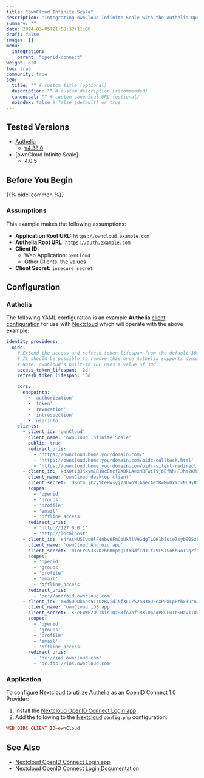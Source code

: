 ```yaml
---
title: "ownCloud Infinite Scale"
description: "Integrating ownCloud Infinite Scale with the Authelia OpenID Connect 1.0 Provider."
summary: ""
date: 2024-03-05T21:58:32+11:00
draft: false
images: []
menu:
  integration:
    parent: "openid-connect"
weight: 620
toc: true
community: true
seo:
  title: "" # custom title (optional)
  description: "" # custom description (recommended)
  canonical: "" # custom canonical URL (optional)
  noindex: false # false (default) or true
---
```


## Tested Versions

* [Authelia]
  * [v4.38.0](https://github.com/authelia/authelia/releases/tag/v4.38.0)
* [ownCloud Infinite Scale]
  * 4.0.5

## Before You Begin

{{% oidc-common %}}

### Assumptions

This example makes the following assumptions:

* __Application Root URL:__ `https://owncloud.example.com`
* __Authelia Root URL:__ `https://auth.example.com`
* __Client ID:__
  * Web Application: `ownCloud`
  * Other Clients: the values
* __Client Secret:__ `insecure_secret`

## Configuration

### Authelia

The following YAML configuration is an example __Authelia__
[client configuration](../../../configuration/identity-providers/openid-connect/clients.md) for use with [Nextcloud]
which will operate with the above example:

```yaml
identity_providers:
  oidc:
    # Extend the access and refresh token lifespan from the default 30m to work around ownCloud client re-authentication prompts every few hours.
    # It should be possible to remove this once Authelia supports dynamic client registration (DCR).
    # Note: ownCloud's built-in IDP uses a value of 30d.
    access_token_lifespan: '2d'
    refresh_token_lifespan: '3d'

    cors:
      endpoints:
        - 'authorization'
        - 'token'
        - 'revocation'
        - 'introspection'
        - 'userinfo'
    clients:
      - client_id: 'ownCloud'
        client_name: 'ownCloud Infinite Scale'
        public: true
        redirect_uris:
          - 'https://owncloud.home.yourdomain.com/'
          - 'https://owncloud.home.yourdomain.com/oidc-callback.html'
          - 'https://owncloud.home.yourdomain.com/oidc-silent-redirect.html'
      - client_id: 'xdXOt13JKxym1B1QcEncf2XDkLAexMBFwiT9j6EfhhHFJhs2KM9jbjTmf8JBXE69'
        client_name: 'ownCloud desktop client'
        client_secret: 'UBntmLjC2yYCeHwsyj73Uwo9TAaecAetRwMw0xYcvNL9yRdLSUi0hUAHfvCHFeFh'
        scopes:
          - 'openid'
          - 'groups'
          - 'profile'
          - 'email'
          - 'offline_access'
        redirect_uris:
          - 'http://127.0.0.1'
          - 'http://localhost'
      - client_id: 'e4rAsNUSIUs0lF4nbv9FmCeUkTlV9GdgTLDH1b5uie7syb90SzEVrbN7HIpmWJeD'
        client_name: 'ownCloud Android app'
        client_secret: 'dInFYGV33xKzhbRmpqQltYNdfLdJIfJ9L5ISoKhNoT9qZftpdWSP71VrpGR9pmoD'
        scopes:
          - 'openid'
          - 'groups'
          - 'profile'
          - 'email'
          - 'offline_access'
        redirect_uris:
          - 'oc://android.owncloud.com'
      - client_id: 'mxd5OQDk6es5LzOzRvidJNfXLUZS2oN3oUFeXPP8LpPrhx3UroJFduGEYIBOxkY1'
        client_name: 'ownCloud iOS app'
        client_secret: 'KFeFWWEZO9TkisIQzR3fo7hfiMXlOpaqP8CFuTbSHzV1TUuGECglPxpiVKJfOXIx'
        scopes:
          - 'openid'
          - 'groups'
          - 'profile'
          - 'email'
          - 'offline_access'
        redirect_uris:
          - 'oc://ios.owncloud.com'
          - 'oc.ios://ios.owncloud.com'
```

### Application

To configure [Nextcloud] to utilize Authelia as an [OpenID Connect 1.0] Provider:

1. Install the [Nextcloud OpenID Connect Login app]
2. Add the following to the [Nextcloud] `config.php` configuration:

```php
WEB_OIDC_CLIENT_ID=ownCloud

```

## See Also

* [Nextcloud OpenID Connect Login app]
* [Nextcloud OpenID Connect Login Documentation](https://github.com/pulsejet/nextcloud-oidc-login)

[Authelia]: https://www.authelia.com
[Nextcloud]: https://nextcloud.com/
[Nextcloud OpenID Connect Login app]: https://apps.nextcloud.com/apps/oidc_login
[OpenID Connect 1.0]: ../../openid-connect/introduction.md
